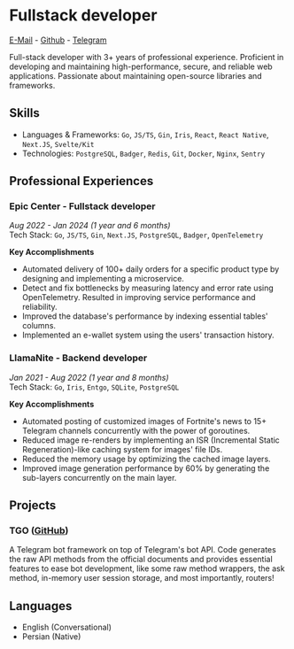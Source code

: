 # Fullstack developer

[E-Mail](mailto:contact@haashemi.dev) - [Github](https://github.com/haashemi) - [Telegram](https://t.me/Byfron)

Full-stack developer with 3+ years of professional experience. Proficient in developing and maintaining high-performance, secure, and reliable web applications. Passionate about maintaining open-source libraries and frameworks.

## Skills

- Languages & Frameworks: `Go`, `JS/TS`, `Gin`, `Iris`, `React`, `React Native`, `Next.JS`, `Svelte/Kit`
- Technologies: `PostgreSQL`, `Badger`, `Redis`, `Git`, `Docker`, `Nginx`, `Sentry`

## Professional Experiences

### Epic Center - Fullstack developer

_Aug 2022 - Jan 2024 (1 year and 6 months)_\
Tech Stack: `Go`, `JS/TS`, `Gin`, `Next.JS`, `PostgreSQL`, `Badger`, `OpenTelemetry`

**Key Accomplishments**

- Automated delivery of 100+ daily orders for a specific product type by designing and implementing a microservice.
- Detect and fix bottlenecks by measuring latency and error rate using OpenTelemetry. Resulted in improving service performance and reliability.
- Improved the database's performance by indexing essential tables' columns.
- Implemented an e-wallet system using the users' transaction history.

### LlamaNite - Backend developer

_Jan 2021 - Aug 2022 (1 year and 8 months)_\
Tech Stack: `Go`, `Iris`, `Entgo`, `SQLite`, `PostgreSQL`

**Key Accomplishments**

- Automated posting of customized images of Fortnite's news to 15+ Telegram channels concurrently with the power of goroutines.
- Reduced image re-renders by implementing an ISR (Incremental Static Regeneration)-like caching system for images' file IDs.
- Reduced the memory usage by optimizing the cached image layers.
- Improved image generation performance by 60% by generating the sub-layers concurrently on the main layer.

## Projects

### TGO ([GitHub](https://github.com/haashemi/tgo))

A Telegram bot framework on top of Telegram's bot API. Code generates the raw API methods from the official documents and provides essential features to ease bot development, like some raw method wrappers, the ask method, in-memory user session storage, and most importantly, routers!

## Languages

- English (Conversational)
- Persian (Native)
